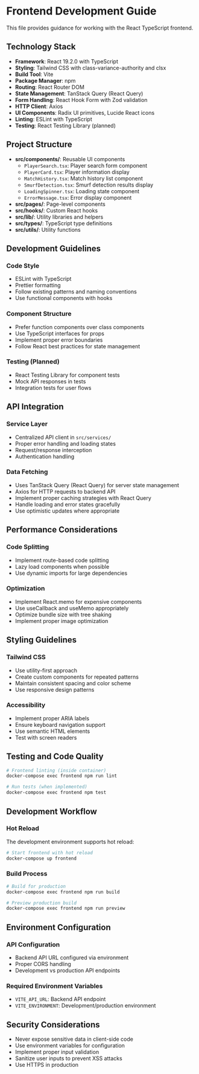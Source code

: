 # Frontend Development Guide

This file provides guidance for working with the React TypeScript frontend.

## Technology Stack

- **Framework**: React 19.2.0 with TypeScript
- **Styling**: Tailwind CSS with class-variance-authority and clsx
- **Build Tool**: Vite
- **Package Manager**: npm
- **Routing**: React Router DOM
- **State Management**: TanStack Query (React Query)
- **Form Handling**: React Hook Form with Zod validation
- **HTTP Client**: Axios
- **UI Components**: Radix UI primitives, Lucide React icons
- **Linting**: ESLint with TypeScript
- **Testing**: React Testing Library (planned)

## Project Structure

- **src/components/**: Reusable UI components
  - `PlayerSearch.tsx`: Player search form component
  - `PlayerCard.tsx`: Player information display
  - `MatchHistory.tsx`: Match history list component
  - `SmurfDetection.tsx`: Smurf detection results display
  - `LoadingSpinner.tsx`: Loading state component
  - `ErrorMessage.tsx`: Error display component
- **src/pages/**: Page-level components
- **src/hooks/**: Custom React hooks
- **src/lib/**: Utility libraries and helpers
- **src/types/**: TypeScript type definitions
- **src/utils/**: Utility functions

## Development Guidelines

### Code Style
- ESLint with TypeScript
- Prettier formatting
- Follow existing patterns and naming conventions
- Use functional components with hooks

### Component Structure
- Prefer function components over class components
- Use TypeScript interfaces for props
- Implement proper error boundaries
- Follow React best practices for state management

### Testing (Planned)
- React Testing Library for component tests
- Mock API responses in tests
- Integration tests for user flows

## API Integration

### Service Layer
- Centralized API client in `src/services/`
- Proper error handling and loading states
- Request/response interception
- Authentication handling

### Data Fetching
- Uses TanStack Query (React Query) for server state management
- Axios for HTTP requests to backend API
- Implement proper caching strategies with React Query
- Handle loading and error states gracefully
- Use optimistic updates where appropriate

## Performance Considerations

### Code Splitting
- Implement route-based code splitting
- Lazy load components when possible
- Use dynamic imports for large dependencies

### Optimization
- Implement React.memo for expensive components
- Use useCallback and useMemo appropriately
- Optimize bundle size with tree shaking
- Implement proper image optimization

## Styling Guidelines

### Tailwind CSS
- Use utility-first approach
- Create custom components for repeated patterns
- Maintain consistent spacing and color scheme
- Use responsive design patterns

### Accessibility
- Implement proper ARIA labels
- Ensure keyboard navigation support
- Use semantic HTML elements
- Test with screen readers

## Testing and Code Quality

```bash
# Frontend linting (inside container)
docker-compose exec frontend npm run lint

# Run tests (when implemented)
docker-compose exec frontend npm test
```

## Development Workflow

### Hot Reload
The development environment supports hot reload:
```bash
# Start frontend with hot reload
docker-compose up frontend
```

### Build Process
```bash
# Build for production
docker-compose exec frontend npm run build

# Preview production build
docker-compose exec frontend npm run preview
```

## Environment Configuration

### API Configuration
- Backend API URL configured via environment
- Proper CORS handling
- Development vs production API endpoints

### Required Environment Variables
- `VITE_API_URL`: Backend API endpoint
- `VITE_ENVIRONMENT`: Development/production environment

## Security Considerations

- Never expose sensitive data in client-side code
- Use environment variables for configuration
- Implement proper input validation
- Sanitize user inputs to prevent XSS attacks
- Use HTTPS in production
